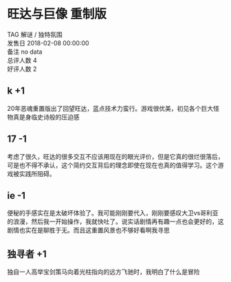 



# 旺达与巨像 重制版
  
TAG 解谜 / 独特氛围  
发售日 2018-02-08 00:00:00  
备注 no data  
总评人数 4  
好评人数 2
## k +1


20年恶魂重置版出了回望旺达，蓝点技术力蛮行。游戏很优美，初见各个巨大怪物真是身临史诗般的压迫感
## 17 -1


考虑了很久，旺达的很多交互不应该用现在的眼光评价，但是它真的很烂很落后，可是也不得不承认，这个简约交互背后的理念即使在现在也真的值得学习。这个游戏被实践所阻碍。
## ie -1


便秘的手感实在是太破坏体验了。我可能刚刚要代入，刚刚要感叹大卫vs哥利亚的浪漫，然后我一开始操作，我就快吐了。说实话剧情再有趣一点也会更好的，这剧情也实在是聊胜于无。而且这重置风景也不够好看啊我寻思
## 独寻者 +1


独自一人高举宝剑策马向着光柱指向的远方飞驰时，我明白了什么是冒险